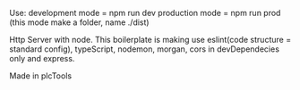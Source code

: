 Use:
development mode = npm run dev
production mode = npm run prod (this mode make a folder, name ./dist)

Http Server with node.
This boilerplate is making use eslint(code structure = standard config), typeScript, nodemon, morgan, cors in devDependecies only and express.

Made in plcTools
